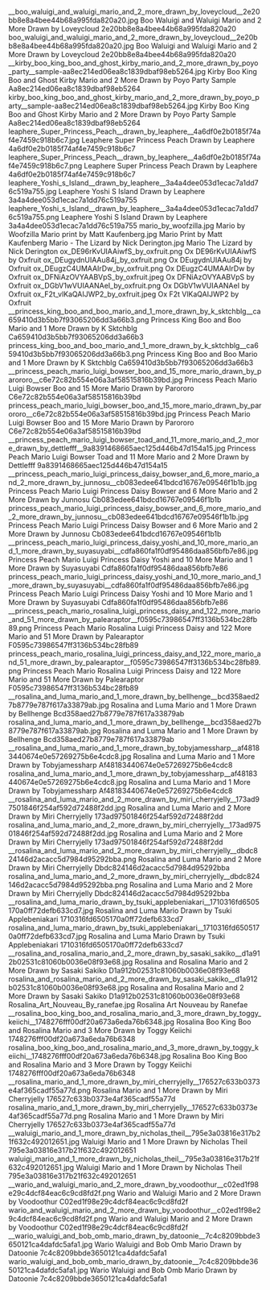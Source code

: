 __boo_waluigi_and_waluigi_mario_and_2_more_drawn_by_loveycloud__2e20bb8e8a4bee44b68a995fda820a20.jpg   Boo Waluigi and Waluigi Mario and 2 More Drawn by Loveycloud  2e20bb8e8a4bee44b68a995fda820a20
boo_waluigi_and_waluigi_mario_and_2_more_drawn_by_loveycloud__2e20bb8e8a4bee44b68a995fda820a20.jpg Boo Waluigi and Waluigi Mario and 2 More Drawn by Loveycloud  2e20bb8e8a4bee44b68a995fda820a20
__kirby_boo_king_boo_and_ghost_kirby_mario_and_2_more_drawn_by_poyo_party__sample-aa8ec214ed06ea8c1839dbaf98eb5264.jpg   Kirby Boo King Boo and Ghost Kirby Mario and 2 More Drawn by Poyo Party  Sample Aa8ec214ed06ea8c1839dbaf98eb5264
kirby_boo_king_boo_and_ghost_kirby_mario_and_2_more_drawn_by_poyo_party__sample-aa8ec214ed06ea8c1839dbaf98eb5264.jpg Kirby Boo King Boo and Ghost Kirby Mario and 2 More Drawn by Poyo Party  Sample Aa8ec214ed06ea8c1839dbaf98eb5264
leaphere_Super_Princess_Peach__drawn_by_leaphere__4a6df0e2b0185f74af4e7459c918b6c7.jpg Leaphere Super Princess Peach  Drawn by Leaphere  4a6df0e2b0185f74af4e7459c918b6c7
leaphere_Super_Princess_Peach__drawn_by_leaphere__4a6df0e2b0185f74af4e7459c918b6c7.png Leaphere Super Princess Peach  Drawn by Leaphere  4a6df0e2b0185f74af4e7459c918b6c7
leaphere_Yoshi_s_Island__drawn_by_leaphere__3a4a4dee053d1ecac7a1dd76c519a755.jpg Leaphere Yoshi S Island  Drawn by Leaphere  3a4a4dee053d1ecac7a1dd76c519a755
leaphere_Yoshi_s_Island__drawn_by_leaphere__3a4a4dee053d1ecac7a1dd76c519a755.png Leaphere Yoshi S Island  Drawn by Leaphere  3a4a4dee053d1ecac7a1dd76c519a755
mario_by_woofzilla.jpg Mario by Woofzilla
Mario print by Matt Kaufenberg.jpg Mario Print by Matt Kaufenberg
Mario - The Lizard by Nick Derington.jpg Mario   The Lizard by Nick Derington
ox_DE96rKvUIAAiwfS_by_oxfruit.png Ox DE96rKvUIAAiwfS by Oxfruit
ox_DEugydnUIAAu84j_by_oxfruit.png Ox DEugydnUIAAu84j by Oxfruit
ox_DEugzC4UMAAIrDw_by_oxfruit.png Ox DEugzC4UMAAIrDw by Oxfruit
ox_DFNiAzOVYAABVpS_by_oxfruit.jpeg Ox DFNiAzOVYAABVpS by Oxfruit
ox_DGbV1wVUIAANAeI_by_oxfruit.png Ox DGbV1wVUIAANAeI by Oxfruit
ox_F2t_vlKaQAIJWP2_by_oxfruit.jpeg Ox F2t VlKaQAIJWP2 by Oxfruit
__princess_king_boo_and_boo_mario_and_1_more_drawn_by_k_sktchblg__ca659410d3b5bb7f93065206dd3a66b3.png   Princess King Boo and Boo Mario and 1 More Drawn by K Sktchblg  Ca659410d3b5bb7f93065206dd3a66b3
princess_king_boo_and_boo_mario_and_1_more_drawn_by_k_sktchblg__ca659410d3b5bb7f93065206dd3a66b3.png Princess King Boo and Boo Mario and 1 More Drawn by K Sktchblg  Ca659410d3b5bb7f93065206dd3a66b3
__princess_peach_mario_luigi_bowser_boo_and_15_more_mario_drawn_by_parororo__c6e72c82b554e06a3af58515816b39bd.jpg   Princess Peach Mario Luigi Bowser Boo and 15 More Mario Drawn by Parororo  C6e72c82b554e06a3af58515816b39bd
princess_peach_mario_luigi_bowser_boo_and_15_more_mario_drawn_by_parororo__c6e72c82b554e06a3af58515816b39bd.jpg Princess Peach Mario Luigi Bowser Boo and 15 More Mario Drawn by Parororo  C6e72c82b554e06a3af58515816b39bd
__princess_peach_mario_luigi_bowser_toad_and_11_more_mario_and_2_more_drawn_by_dettlefff__9a8391468665aec125d446b47d154a15.jpg   Princess Peach Mario Luigi Bowser Toad and 11 More Mario and 2 More Drawn by Dettlefff  9a8391468665aec125d446b47d154a15
__princess_peach_mario_luigi_princess_daisy_bowser_and_6_more_mario_and_2_more_drawn_by_junnosu__cb083edee641bdcd16767e09546f1b1b.jpg   Princess Peach Mario Luigi Princess Daisy Bowser and 6 More Mario and 2 More Drawn by Junnosu  Cb083edee641bdcd16767e09546f1b1b
princess_peach_mario_luigi_princess_daisy_bowser_and_6_more_mario_and_2_more_drawn_by_junnosu__cb083edee641bdcd16767e09546f1b1b.jpg Princess Peach Mario Luigi Princess Daisy Bowser and 6 More Mario and 2 More Drawn by Junnosu  Cb083edee641bdcd16767e09546f1b1b
__princess_peach_mario_luigi_princess_daisy_yoshi_and_10_more_mario_and_1_more_drawn_by_suyasuyabi__cdfa860fa1f0df95486daa856bfb7e86.jpg   Princess Peach Mario Luigi Princess Daisy Yoshi and 10 More Mario and 1 More Drawn by Suyasuyabi  Cdfa860fa1f0df95486daa856bfb7e86
princess_peach_mario_luigi_princess_daisy_yoshi_and_10_more_mario_and_1_more_drawn_by_suyasuyabi__cdfa860fa1f0df95486daa856bfb7e86.jpg Princess Peach Mario Luigi Princess Daisy Yoshi and 10 More Mario and 1 More Drawn by Suyasuyabi  Cdfa860fa1f0df95486daa856bfb7e86
__princess_peach_mario_rosalina_luigi_princess_daisy_and_122_more_mario_and_51_more_drawn_by_palearaptor__f0595c73986547ff3136b534bc28fb89.png   Princess Peach Mario Rosalina Luigi Princess Daisy and 122 More Mario and 51 More Drawn by Palearaptor  F0595c73986547ff3136b534bc28fb89
princess_peach_mario_rosalina_luigi_princess_daisy_and_122_more_mario_and_51_more_drawn_by_palearaptor__f0595c73986547ff3136b534bc28fb89.png Princess Peach Mario Rosalina Luigi Princess Daisy and 122 More Mario and 51 More Drawn by Palearaptor  F0595c73986547ff3136b534bc28fb89
__rosalina_and_luma_mario_and_1_more_drawn_by_bellhenge__bcd358aed27b8779e787f617a33879ab.jpg   Rosalina and Luma Mario and 1 More Drawn by Bellhenge  Bcd358aed27b8779e787f617a33879ab
rosalina_and_luma_mario_and_1_more_drawn_by_bellhenge__bcd358aed27b8779e787f617a33879ab.jpg Rosalina and Luma Mario and 1 More Drawn by Bellhenge  Bcd358aed27b8779e787f617a33879ab
__rosalina_and_luma_mario_and_1_more_drawn_by_tobyjamessharp__af48183440674e0e57269275b6e4cdc8.jpg   Rosalina and Luma Mario and 1 More Drawn by Tobyjamessharp  Af48183440674e0e57269275b6e4cdc8
rosalina_and_luma_mario_and_1_more_drawn_by_tobyjamessharp__af48183440674e0e57269275b6e4cdc8.jpg Rosalina and Luma Mario and 1 More Drawn by Tobyjamessharp  Af48183440674e0e57269275b6e4cdc8
__rosalina_and_luma_mario_and_2_more_drawn_by_miri_cherryjelly__173ad97501846f254af592d72488f2dd.jpg   Rosalina and Luma Mario and 2 More Drawn by Miri Cherryjelly  173ad97501846f254af592d72488f2dd
rosalina_and_luma_mario_and_2_more_drawn_by_miri_cherryjelly__173ad97501846f254af592d72488f2dd.jpg Rosalina and Luma Mario and 2 More Drawn by Miri Cherryjelly  173ad97501846f254af592d72488f2dd
__rosalina_and_luma_mario_and_2_more_drawn_by_miri_cherryjelly__dbdc824146d2acacc5d7984d95292bba.png   Rosalina and Luma Mario and 2 More Drawn by Miri Cherryjelly  Dbdc824146d2acacc5d7984d95292bba
rosalina_and_luma_mario_and_2_more_drawn_by_miri_cherryjelly__dbdc824146d2acacc5d7984d95292bba.png Rosalina and Luma Mario and 2 More Drawn by Miri Cherryjelly  Dbdc824146d2acacc5d7984d95292bba
__rosalina_and_luma_mario_drawn_by_tsuki_applebeniakari__1710316fd6505170a0ff72defb633cd7.jpg   Rosalina and Luma Mario Drawn by Tsuki Applebeniakari  1710316fd6505170a0ff72defb633cd7
rosalina_and_luma_mario_drawn_by_tsuki_applebeniakari__1710316fd6505170a0ff72defb633cd7.jpg Rosalina and Luma Mario Drawn by Tsuki Applebeniakari  1710316fd6505170a0ff72defb633cd7
__rosalina_and_rosalina_mario_and_2_more_drawn_by_sasaki_sakiko__d1a912b02531c81060b0036e08f93e68.jpg   Rosalina and Rosalina Mario and 2 More Drawn by Sasaki Sakiko  D1a912b02531c81060b0036e08f93e68
rosalina_and_rosalina_mario_and_2_more_drawn_by_sasaki_sakiko__d1a912b02531c81060b0036e08f93e68.jpg Rosalina and Rosalina Mario and 2 More Drawn by Sasaki Sakiko  D1a912b02531c81060b0036e08f93e68
Rosalina_Art_Nouveau_By_ranefae.jpg Rosalina Art Nouveau by Ranefae
__rosalina_boo_king_boo_and_rosalina_mario_and_3_more_drawn_by_toggy_keiichi__1748276fff00df20a673a6eda76b6348.jpg   Rosalina Boo King Boo and Rosalina Mario and 3 More Drawn by Toggy Keiichi  1748276fff00df20a673a6eda76b6348
rosalina_boo_king_boo_and_rosalina_mario_and_3_more_drawn_by_toggy_keiichi__1748276fff00df20a673a6eda76b6348.jpg Rosalina Boo King Boo and Rosalina Mario and 3 More Drawn by Toggy Keiichi  1748276fff00df20a673a6eda76b6348
__rosalina_mario_and_1_more_drawn_by_miri_cherryjelly__176527c633b0373e4af365cadf55a77d.png   Rosalina Mario and 1 More Drawn by Miri Cherryjelly  176527c633b0373e4af365cadf55a77d
rosalina_mario_and_1_more_drawn_by_miri_cherryjelly__176527c633b0373e4af365cadf55a77d.png Rosalina Mario and 1 More Drawn by Miri Cherryjelly  176527c633b0373e4af365cadf55a77d
__waluigi_mario_and_1_more_drawn_by_nicholas_theil__795e3a03816e317b21f632c492012651.jpg   Waluigi Mario and 1 More Drawn by Nicholas Theil  795e3a03816e317b21f632c492012651
waluigi_mario_and_1_more_drawn_by_nicholas_theil__795e3a03816e317b21f632c492012651.jpg Waluigi Mario and 1 More Drawn by Nicholas Theil  795e3a03816e317b21f632c492012651
__wario_and_waluigi_mario_and_2_more_drawn_by_voodoothur__c02ed1f98e29c4dcf84eac6c9cd8fd2f.png   Wario and Waluigi Mario and 2 More Drawn by Voodoothur  C02ed1f98e29c4dcf84eac6c9cd8fd2f
wario_and_waluigi_mario_and_2_more_drawn_by_voodoothur__c02ed1f98e29c4dcf84eac6c9cd8fd2f.png Wario and Waluigi Mario and 2 More Drawn by Voodoothur  C02ed1f98e29c4dcf84eac6c9cd8fd2f
__wario_waluigi_and_bob_omb_mario_drawn_by_datoonie__7c4c8209bbde3650121ca4dafdc5afa1.jpg   Wario Waluigi and Bob Omb Mario Drawn by Datoonie  7c4c8209bbde3650121ca4dafdc5afa1
wario_waluigi_and_bob_omb_mario_drawn_by_datoonie__7c4c8209bbde3650121ca4dafdc5afa1.jpg Wario Waluigi and Bob Omb Mario Drawn by Datoonie  7c4c8209bbde3650121ca4dafdc5afa1
